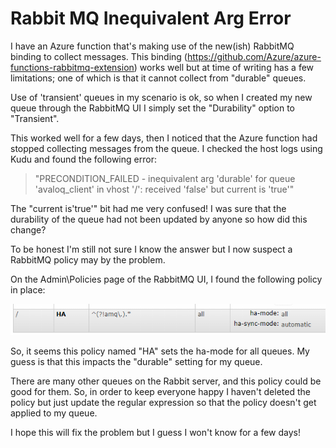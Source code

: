 # Rabbit MQ Inequivalent Arg Error
I have an Azure function that's making use of the new(ish) RabbitMQ binding to collect messages. This binding (https://github.com/Azure/azure-functions-rabbitmq-extension) works well but at time of writing has a few limitations; one of which is that it cannot collect from "durable" queues.

Use of 'transient' queues in my scenario is ok, so when I created my new queue through the RabbitMQ UI I simply set the "Durability" option to "Transient".

This worked well for a few days, then I noticed that the Azure function had stopped collecting messages from the queue. I checked the host logs using Kudu and found the following error:

>"PRECONDITION_FAILED - inequivalent arg 'durable' for queue 'avaloq_client' in vhost '/': received 'false' but current is 'true'"

The "current is'true'" bit had me very confused! I was sure that the durability of the queue had not been updated by anyone so how did this change?

To be honest I'm still not sure I know the answer but I now suspect a RabbitMQ policy may by the problem.

On the Admin\Policies page of the RabbitMQ UI, I found the following policy in place:

![Rabbit Policy](/images/rabbit-arg/1.png)

So, it seems this policy named "HA" sets the ha-mode for all queues. My guess is that this impacts the "durable" setting for my queue.

There are many other queues on the Rabbit server, and this policy could be good for them. So, in order to keep everyone happy I haven't deleted the policy but just update the regular expression so that the policy doesn't get applied to my queue.

I hope this will fix the problem but I guess I won't know for a few days!